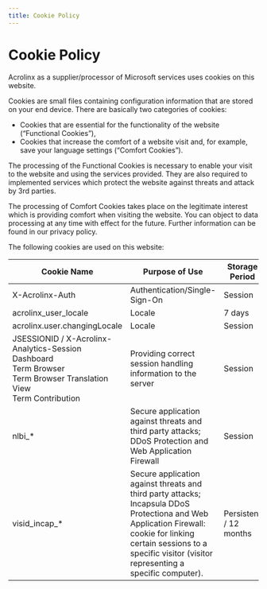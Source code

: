 ```yaml
---
title: Cookie Policy
---
```

# Cookie Policy

Acrolinx as a supplier/processor of Microsoft services uses cookies on this website.

Cookies are small files containing configuration information that are stored on your end device. There are basically two categories of cookies:

* Cookies that are essential for the functionality of the website (“Functional Cookies”),
* Cookies that increase the comfort of a website visit and, for example, save your language settings (“Comfort Cookies”).

The processing of the Functional Cookies is necessary to enable your visit to the website and using the services provided. They are also required to implemented services which protect the website against threats and attack by 3rd parties.

The processing of Comfort Cookies takes place on the legitimate interest which is providing comfort when visiting the website. You can object to data processing at any time with effect for the future. Further information can be found in our privacy policy.

The following cookies are used on this website:

| Cookie Name        | Purpose of Use | Storage Period | Type of Cookie |
| ------------------ | -------------- | -------------- | -------------- |
| X-Acrolinx-Auth    | Authentication/Single-Sign-On | Session | Functional |
| acrolinx_user_locale | Locale | 7 days | Comfort |
| acrolinx.user.changingLocale | Locale | Session | Comfort |
| JSESSIONID / X-Acrolinx-Analytics-Session <br />Dashboard <br />Term Browser <br />Term Browser Translation View <br />Term Contribution | Providing correct session handling information to the server | Session | Functional |
| nlbi_* | Secure application against threats and third party attacks; DDoS Protection and Web Application Firewall | Session | Functional |
| visid_incap_* | Secure application against threats and third party attacks; Incapsula DDoS Protectiona and Web Application Firewall: cookie for linking certain sessions to a specific visitor (visitor representing a specific computer). | Persistent / 12 months | Functional |
